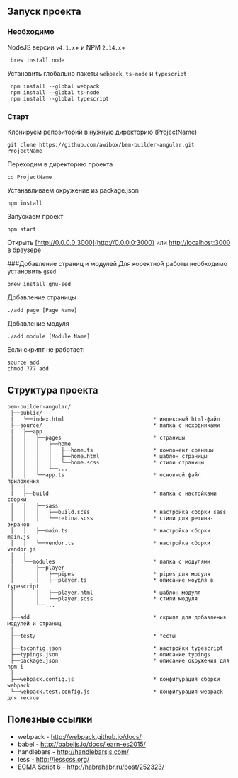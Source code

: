 ## Запуск проекта
### Необходимо
NodeJS версии `v4.1.x`+ и NPM `2.14.x`+
```
 brew install node
```
Установить глобально пакеты `webpack`, `ts-node` и  `typescript`
```
 npm install --global webpack
 npm install --global ts-node
 npm install --global typescript
```

### Старт
Клонируем репозиторий в нужную директорию (ProjectName)
```
git clone https://github.com/awibox/bem-builder-angular.git ProjectName
```
Переходим в директорию проекта
```
cd ProjectName
```
Устанавливаем окружение из package.json
```
npm install
```
Запускаем проект
```
npm start
```
Открыть [http://0.0.0.0:3000](http://0.0.0.0:3000) или [http://localhost:3000](http://localhost:3000) в браузере

###Добавление страниц и модулей
Для коректной работы необходимо установить `gsed`
```
brew install gnu-sed
```
Добавление страницы
```
./add page [Page Name]
```
Добавление модуля
```
./add module [Module Name]
```
Если скрипт не работает:
```
source add
chmod 777 add
```

## Структура проекта

```
bem-builder-angular/
 ├──public/ 
 |   └──index.html                            * индексный html-файл
 ├──source/                                   * папка с исходниками         
 |   ├──app
 │   │   ├──pages                             * страницы 
 │   │   │   ├──home
 │   │   │   │   ├──home.ts                   * компонент сраницы
 │   │   │   │   ├──home.html                 * шаблон страницы
 │   │   │   │   └──home.scss                 * стили страницы
 │   │   │   └──...
 │   │   └──app.ts                            * основной файл приложения
 │   │
 |   ├──build                                 * папка с настойками сборки
 │   │   ├──sass  
 │   │   │   ├──build.scss                    * настройка сборки sass
 │   │   │   └──retina.scss                   * стили для ретина-экранов
 │   │   ├──main.ts                           * настройка сборки main.js
 │   │   └──vendor.ts                         * настройка сборки vendor.js
 │   │
 |   └──modules                               * папка с модулями
 │       ├──player
 │       │   ├──pipes                         * pipes для модуля
 │       │   ├──player.ts                     * описание моудля в typescript
 │       │   ├──player.html                   * шаблон модуля
 │       │   └──player.scss                   * стили модуля
 │       └──...
 │
 ├──add                                       * cкрипт для добавления модулей и страниц
 │
 ├──test/                                     * тесты
 │
 ├──tsconfig.json                             * настройки typescript
 ├──typings.json                              * описание typings
 ├──package.json                              * описание окружения для npm i
 │
 ├──webpack.config.js                         * конфигурация сборки webpack
 └──webpack.test.config.js                    * конфигурация webpack для тестов
```

## Полезные ссылки
+ webpack - http://webpack.github.io/docs/
+ babel - http://babeljs.io/docs/learn-es2015/
+ handlebars - http://handlebarsjs.com/
+ less - http://lesscss.org/
+ ECMA Script 6 - http://habrahabr.ru/post/252323/
